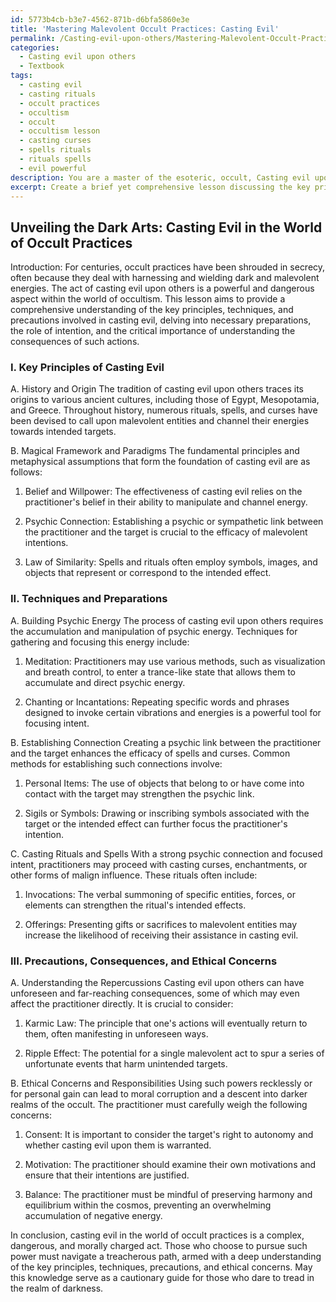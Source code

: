 ```yaml
---
id: 5773b4cb-b3e7-4562-871b-d6bfa5860e3e
title: 'Mastering Malevolent Occult Practices: Casting Evil'
permalink: /Casting-evil-upon-others/Mastering-Malevolent-Occult-Practices-Casting-Evil/
categories:
  - Casting evil upon others
  - Textbook
tags:
  - casting evil
  - casting rituals
  - occult practices
  - occultism
  - occult
  - occultism lesson
  - casting curses
  - spells rituals
  - rituals spells
  - evil powerful
description: You are a master of the esoteric, occult, Casting evil upon others and education, you have written many textbooks on the subject in ways that provide students with rich and deep understanding of the subject. You are being asked to write textbook-like sections on a topic and you do it with full context, explainability, and reliability in accuracy to the true facts of the topic at hand, in a textbook style that a student would easily be able to learn from, in a rich, engaging, and contextual way. Always include relevant context (such as formulas and history), related concepts, and in a way that someone can gain deep insights from.
excerpt: Create a brief yet comprehensive lesson discussing the key principles, techniques, and precautions involved in casting evil upon others in the world of occult practices. Elaborate on the necessary preparations, the role of intention, and the importance of understanding the consequences of such actions. Also, include potential ethical concerns and the implications of using such powers.
---
```


## Unveiling the Dark Arts: Casting Evil in the World of Occult Practices

Introduction:
For centuries, occult practices have been shrouded in secrecy, often because they deal with harnessing and wielding dark and malevolent energies. The act of casting evil upon others is a powerful and dangerous aspect within the world of occultism. This lesson aims to provide a comprehensive understanding of the key principles, techniques, and precautions involved in casting evil, delving into necessary preparations, the role of intention, and the critical importance of understanding the consequences of such actions.

### I. Key Principles of Casting Evil

A. History and Origin
The tradition of casting evil upon others traces its origins to various ancient cultures, including those of Egypt, Mesopotamia, and Greece. Throughout history, numerous rituals, spells, and curses have been devised to call upon malevolent entities and channel their energies towards intended targets.

B. Magical Framework and Paradigms
The fundamental principles and metaphysical assumptions that form the foundation of casting evil are as follows:

1. Belief and Willpower: The effectiveness of casting evil relies on the practitioner's belief in their ability to manipulate and channel energy.

2. Psychic Connection: Establishing a psychic or sympathetic link between the practitioner and the target is crucial to the efficacy of malevolent intentions.

3. Law of Similarity: Spells and rituals often employ symbols, images, and objects that represent or correspond to the intended effect.

### II. Techniques and Preparations

A. Building Psychic Energy
The process of casting evil upon others requires the accumulation and manipulation of psychic energy. Techniques for gathering and focusing this energy include:

1. Meditation: Practitioners may use various methods, such as visualization and breath control, to enter a trance-like state that allows them to accumulate and direct psychic energy.

2. Chanting or Incantations: Repeating specific words and phrases designed to invoke certain vibrations and energies is a powerful tool for focusing intent.

B. Establishing Connection
Creating a psychic link between the practitioner and the target enhances the efficacy of spells and curses. Common methods for establishing such connections involve:

1. Personal Items: The use of objects that belong to or have come into contact with the target may strengthen the psychic link.

2. Sigils or Symbols: Drawing or inscribing symbols associated with the target or the intended effect can further focus the practitioner's intention.

C. Casting Rituals and Spells
With a strong psychic connection and focused intent, practitioners may proceed with casting curses, enchantments, or other forms of malign influence. These rituals often include:

1. Invocations: The verbal summoning of specific entities, forces, or elements can strengthen the ritual's intended effects.

2. Offerings: Presenting gifts or sacrifices to malevolent entities may increase the likelihood of receiving their assistance in casting evil.

### III. Precautions, Consequences, and Ethical Concerns

A. Understanding the Repercussions
Casting evil upon others can have unforeseen and far-reaching consequences, some of which may even affect the practitioner directly. It is crucial to consider:

1. Karmic Law: The principle that one's actions will eventually return to them, often manifesting in unforeseen ways.

2. Ripple Effect: The potential for a single malevolent act to spur a series of unfortunate events that harm unintended targets.

B. Ethical Concerns and Responsibilities
Using such powers recklessly or for personal gain can lead to moral corruption and a descent into darker realms of the occult. The practitioner must carefully weigh the following concerns:

1. Consent: It is important to consider the target's right to autonomy and whether casting evil upon them is warranted.

2. Motivation: The practitioner should examine their own motivations and ensure that their intentions are justified.

3. Balance: The practitioner must be mindful of preserving harmony and equilibrium within the cosmos, preventing an overwhelming accumulation of negative energy.

In conclusion, casting evil in the world of occult practices is a complex, dangerous, and morally charged act. Those who choose to pursue such power must navigate a treacherous path, armed with a deep understanding of the key principles, techniques, precautions, and ethical concerns. May this knowledge serve as a cautionary guide for those who dare to tread in the realm of darkness.
